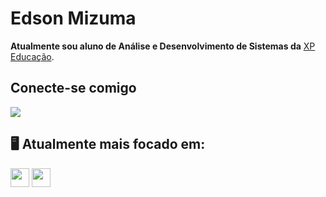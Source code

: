 # Edson Mizuma

**Atualmente sou aluno de Análise e Desenvolvimento de Sistemas da** [XP Educação](https://www.xpeducacao.com.br/).

## Conecte-se comigo

<a href="https://www.linkedin.com/in/edsonmizuma/"> 
  <img src="https://img.shields.io/badge/linkedin-%230077B5.svg?style=for-the-badge&logo=linkedin&logoColor=white"/>
</a>

## 🖥️ Atualmente mais focado em:

<div display="inline">
  <img width="30" height="30" src="https://cdn.jsdelivr.net/gh/devicons/devicon/icons/python/python-original-wordmark.svg" />
  <img width="30" height="30" src="https://cdn.jsdelivr.net/gh/devicons/devicon/icons/java/java-original-wordmark.svg" />
</div>



